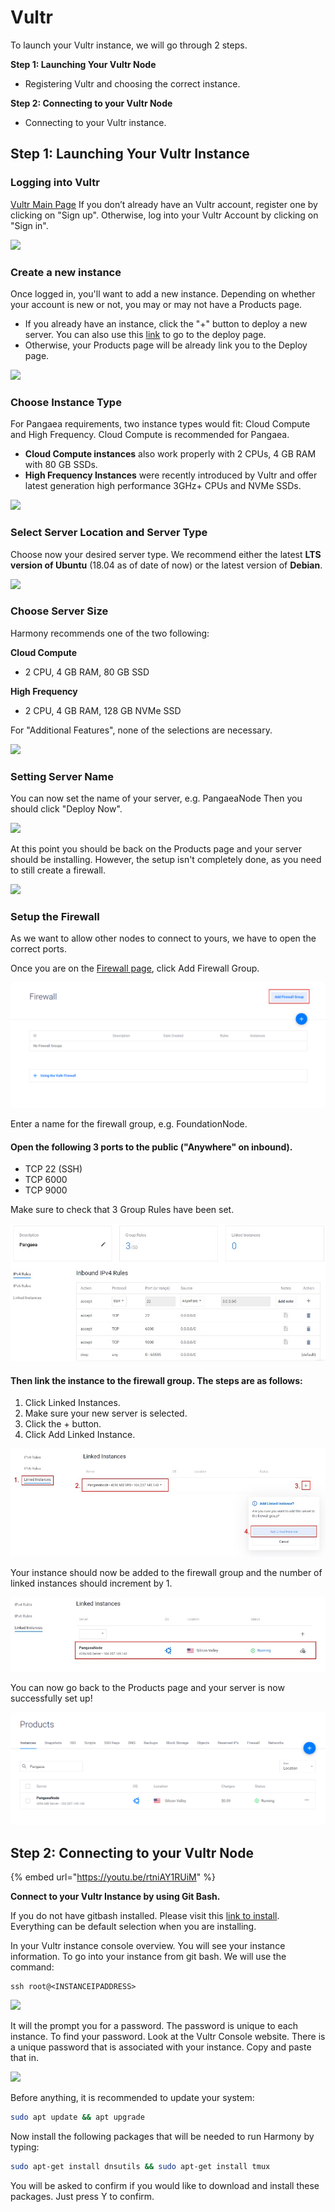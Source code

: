 # Vultr

To launch your Vultr instance, we will go through 2 steps.

**Step 1: Launching Your Vultr Node**

* Registering Vultr and choosing the correct instance.

**Step 2: Connecting to your Vultr Node**

* Connecting to your Vultr instance.

## **Step 1: Launching Your Vultr Instance** <a id="step-1-launching-your-vultr-instance"></a>

### Logging into Vultr <a id="logging-into-vultr"></a>

​[Vultr Main Page](https://www.vultr.com/) If you don’t already have an Vultr account, register one by clicking on "Sign up". Otherwise, log into your Vultr Account by clicking on "Sign in".

![](https://blobs.gitbook.com/assets%2F-LlDqlxK8e45wuh1WH4h%2F-LmN5L0MtjVtbA_GYd6S%2F-LmN5N4DxS6VF1s2zswY%2Fbrave_5ABtBQkPcT.png?alt=media&token=ba1288f4-0c76-48ea-bf39-68109f2d2b64)

### Create a new instance <a id="create-a-new-instance"></a>

Once logged in, you'll want to add a new instance. Depending on whether your account is new or not, you may or may not have a Products page.

* If you already have an instance, click the "+" button to deploy a new server. You can also use this [link](https://my.vultr.com/deploy/) to go to the deploy page.
* Otherwise, your Products page will be already link you to the Deploy page.

![](https://blobs.gitbook.com/assets%2F-LlDqlxK8e45wuh1WH4h%2F-LmLNRdAg8YfuFxXiQq0%2F-LmM3X7d52fBZllcOPFd%2Fbrave_ijOE8hiNrv.png?alt=media&token=aca0bd2c-20ac-4169-ac10-63adf2a9bae4)

### Choose Instance Type <a id="choose-instance-type"></a>

For Pangaea requirements, two instance types would fit: Cloud Compute and High Frequency. Cloud Compute is recommended for Pangaea.

* **Cloud Compute instances** also work properly with 2 CPUs, 4 GB RAM with 80 GB SSDs.
* **High Frequency Instances** were recently introduced by Vultr and offer latest generation high performance 3GHz+ CPUs and NVMe SSDs.

![](https://blobs.gitbook.com/assets%2F-LlDqlxK8e45wuh1WH4h%2F-LlJ1k4k3MsK7srbkEEP%2F-LlJ4bAtQ7yHCVwEtO5d%2Fimage.png?alt=media&token=e05f2088-96f4-4e5d-9d8f-bb834f7d7857)

### Select Server Location and Server Type <a id="select-server-location-and-server-type"></a>

Choose now your desired server type. We recommend either the latest **LTS version of Ubuntu** \(18.04 as of date of now\) or the latest version of **Debian**.

![](https://blobs.gitbook.com/assets%2F-LlDqlxK8e45wuh1WH4h%2F-LlxvSktdLiGcUCOJpxp%2F-Lly3uMNT60Id55f1x7K%2Fbrave_qvMA6y4YCr.png?alt=media&token=bc26c01f-1a11-49bd-8fe5-638f46feee6a)

### Choose Server Size <a id="choose-server-size"></a>

Harmony recommends one of the two following:

**Cloud Compute**

* 2 CPU, 4 GB RAM, 80 GB SSD

**High Frequency**

* 2 CPU, 4 GB RAM, 128 GB NVMe SSD

For "Additional Features", none of the selections are necessary.

![](https://blobs.gitbook.com/assets%2F-LlDqlxK8e45wuh1WH4h%2F-LlxvSktdLiGcUCOJpxp%2F-LlxzVtdrbyY8vr6IsO8%2Fbrave_jSr54JprOg.png?alt=media&token=99b042ec-7a94-4508-b130-cda76553a737)

### Setting Server Name <a id="setting-server-name"></a>

You can now set the name of your server, e.g. PangaeaNode Then you should click "Deploy Now".

![](https://blobs.gitbook.com/assets%2F-LlDqlxK8e45wuh1WH4h%2F-LmLNRdAg8YfuFxXiQq0%2F-LmLOsTYFmwEN458cYNp%2FGsdkLBmR24.png?alt=media&token=0b2e774c-5132-4fbc-ba50-d2359830a844)

At this point you should be back on the Products page and your server should be installing. However, the setup isn't completely done, as you need to still create a firewall.

![](https://blobs.gitbook.com/assets%2F-LlDqlxK8e45wuh1WH4h%2F-LmLNRdAg8YfuFxXiQq0%2F-LmLPalB_S7dykKXngEA%2Fbrave_iPGAbRSq8A.png?alt=media&token=61bfb892-af8e-480c-972c-c1620234d3fb)

### Setup the Firewall <a id="create-firewall-group"></a>

As we want to allow other nodes to connect to yours, we have to open the correct ports.

Once you are on the [Firewall page](https://my.vultr.com/firewall/), click Add Firewall Group.

![](../../../.gitbook/assets/firewall_group.png)

Enter a name for the firewall group, e.g. FoundationNode.

#### Open the following 3 ports to the public \("Anywhere" on inbound\). <a id="open-the-following-5-ports-to-the-public-anywhere-on-inbound"></a>

* TCP 22 \(SSH\)
* TCP 6000
* TCP 9000

Make sure to check that 3 Group Rules have been set.

![](../../../.gitbook/assets/rules_vultr_firewall.jpg)

#### Then link the instance to the firewall group. The steps are as follows: <a id="then-link-the-instance-to-the-firewall-group-the-steps-are-as-follows"></a>

1. Click Linked Instances.
2. Make sure your new server is selected.
3. Click the + button.
4. Click Add Linked Instance.

![](../../../.gitbook/assets/manage_firewall_group.jpg)

Your instance should now be added to the firewall group and the number of linked instances should increment by 1.

![](../../../.gitbook/assets/vultr_linked_instances.jpg)

You can now go back to the Products page and your server is now successfully set up!

![](../../../.gitbook/assets/products_page.png)

## **Step 2: Connecting to your Vultr Node** <a id="step-2-connecting-to-your-vultr-node"></a>

{% embed url="https://youtu.be/rtniAY1RUiM" %}

**Connect to your Vultr Instance by using Git Bash.**

If you do not have gitbash installed. Please visit this [link to install](https://gitforwindows.org/). Everything can be default selection when you are installing.

In your Vultr instance console overview. You will see your instance information. To go into your instance from git bash. We will use the command:

```text
ssh root@<INSTANCEIPADDRESS>
```

![](https://blobs.gitbook.com/assets%2F-M-IDt7HenNiPUXWT_3k%2F-M1ZJQFhdhIexbw67x-l%2F-M1ZP-2I7upBywwunoi8%2Fimage.png?alt=media&token=76a43985-cbcb-470e-989b-7d6fe5eb65c3)

It will the prompt you for a password. The password is unique to each instance. To find your password. Look at the Vultr Console website. There is a unique password that is associated with your instance. Copy and paste that in.

![](https://blobs.gitbook.com/assets%2F-M-IDt7HenNiPUXWT_3k%2F-M1ZJQFhdhIexbw67x-l%2F-M1ZP5alORLnXftHH2V-%2Fimage.png?alt=media&token=2aaa5b5b-297c-4d93-923e-7298086035be)

Before anything, it is recommended to update your system:

```bash
sudo apt update && apt upgrade
```

Now install the following packages that will be needed to run Harmony by typing:

```bash
sudo apt-get install dnsutils && sudo apt-get install tmux
```

You will be asked to confirm if you would like to download and install these packages. Just press Y to confirm.



